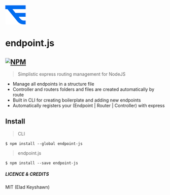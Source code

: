 ![alt text](https://github.com/EladKeyshawn/endpoint-js/blob/master/assets/road-detours.png)
# endpoint.js
[![NPM](https://nodei.co/npm/endpoint-js.png)](https://npmjs.org/package/endpoint-js)
---

> Simplistic express routing management for NodeJS

- Manage all endpoints in a structure file
- Controller and routers folders and files are created automatically by route
- Built in CLI for creating boilerplate and adding new endpoints
- Automatically registers your (Endpoint | Router | Controller) with express 

## Install

> CLI
```
$ npm install --global endpoint-js
```

> endpoint.js
```
$ npm install --save endpoint-js
```



##### LICENCE & CREDITS
MIT (Elad Keyshawn)
